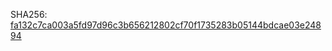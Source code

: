 SHA256: [fa132c7ca003a5fd97d96c3b656212802cf70f1735283b05144bdcae03e24894](https://github.com/basicacc/My_Analysis/blob/main/Malware_1/fa132c7ca003a5fd97d96c3b656212802cf70f1735283b05144bdcae03e24894.md)

